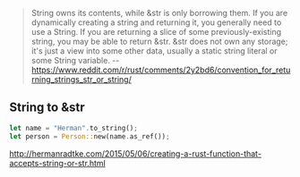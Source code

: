 > String owns its contents, while &str is only borrowing them.
If you are dynamically creating a string and returning it, you generally need to use a String. If you are returning a slice of some previously-existing string, you may be able to return &str.
&str does not own any storage; it's just a view into some other data, usually a static string literal or some String variable.
> -- https://www.reddit.com/r/rust/comments/2y2bd6/convention_for_returning_strings_str_or_string/

## String to &str

```rust
let name = "Herman".to_string();
let person = Person::new(name.as_ref());
```

http://hermanradtke.com/2015/05/06/creating-a-rust-function-that-accepts-string-or-str.html
